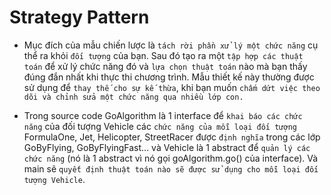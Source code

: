 ﻿# Strategy Pattern

- Mục đích của mẫu chiến lược là `tách rời phần xử lý một chức năng` cụ thể ra khỏi `đối tượng` của bạn. Sau đó tạo ra một `tập hợp các thuật toán` để xử lý chức năng đó và `lựa chọn thuật toán` nào mà bạn thấy đúng đắn nhất khi thực thi chương trình. Mẫu thiết kế này thường được sử dụng để `thay thế cho sự kế thừa`, khi bạn muốn `chấm dứt việc theo dõi và chỉnh sửa một chức năng qua nhiều lớp con.`

- Trong source code GoAlgorithm là 1 interface để `khai báo các chức năng` của đối tượng Vehicle các `chức năng của mỗi loại đối tượng` FormulaOne, Jet, Helicopter, StreetRacer được `định nghĩa` trong các lớp GoByFlying, GoByFlyingFast... và Vehicle là 1 abstract để `quản lý các chức năng` (nó là 1 abstract vì nó gọi goAlgorithm.go() của interface). Và main sẽ `quyết định thuật toán nào sẽ được sử dụng cho mỗi loại đối tượng Vehicle`.
